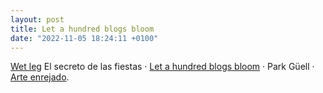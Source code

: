 ```yaml
---
layout: post
title: Let a hundred blogs bloom
date: "2022-11-05 18:24:11 +0100"
---
```

[Wet leg](/2022/11/05/wet-leg)   El secreto de las fiestas · [Let a hundred blogs bloom](https://twitter.com/javier/status/1588927362422681601) · Park Güell · [Arte enrejado](/2022/11/05/rejas).

